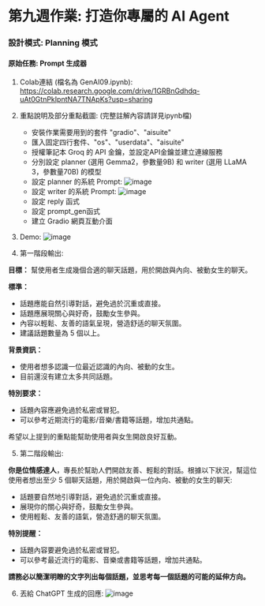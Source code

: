 # 第九週作業: 打造你專屬的 AI Agent
### 設計模式: **Planning 模式**
#### 原始任務: **Prompt 生成器**
1. Colab連結 (檔名為 GenAI09.ipynb): https://colab.research.google.com/drive/1GRBnGdhdq-uAt0GtnPkIpntNA7TNApKs?usp=sharing
2. 重點說明及部分重點截圖: (完整註解內容請詳見ipynb檔)
   - 安裝作業需要用到的套件 "gradio"、"aisuite"
   - 匯入固定四行套件、"os"、"userdata"、"aisuite"
   - 授權筆記本 Groq 的 API 金鑰，並設定API金鑰並建立連線服務
   - 分別設定 planner (選用 Gemma2，參數量9B) 和 writer (選用 LLaMA 3，參數量70B) 的模型
   - 設定 planner 的系統 Prompt:
   ![image](https://github.com/user-attachments/assets/b6c53582-8080-4928-90bd-5b8defc29af5)
   - 設定 writer 的系統 Prompt:
   ![image](https://github.com/user-attachments/assets/6c556a62-6d78-415f-ace0-c0bb664edbeb)
   - 設定 reply 函式
   - 設定 prompt_gen函式
   - 建立 Gradio 網頁互動介面
3. Demo:
![image](https://github.com/user-attachments/assets/ccbf3bb6-c05c-454f-be34-b76abd62250e)

4. 第一階段輸出:

**目標：** 幫使用者生成幾個合適的聊天話題，用於開啟與內向、被動女生的聊天。

**標準：**

*  話題應能自然引導對話，避免過於沉重或直接。
*  話題應展現關心與好奇，鼓勵女生參與。
*  內容以輕鬆、友善的語氣呈現，營造舒适的聊天氛圍。
*  建議話題數量為 5 個以上。

**背景資訊：**

* 使用者想多認識一位最近認識的內向、被動的女生。
* 目前還沒有建立太多共同話題。

**特別要求：**

*  話題內容應避免過於私密或冒犯。
*  可以參考近期流行的電影/音樂/書籍等話題，增加共通點。

希望以上提到的重點能幫助使用者與女生開啟良好互動。

5. 第二階段輸出:

**你是位情感達人**，專長於幫助人們開啟友善、輕鬆的對話。根據以下狀況，幫這位使用者想出至少 5 個聊天話題，用於開啟與一位內向、被動的女生的聊天:

*   話題要自然地引導對話，避免過於沉重或直接。
*   展現你的關心與好奇，鼓勵女生參與。
*   使用輕鬆、友善的語氣，營造舒適的聊天氛圍。

**特別提醒：**

*   話題內容要避免過於私密或冒犯。
*   可以參考最近流行的電影、音樂或書籍等話題，增加共通點。

**請務必以簡潔明瞭的文字列出每個話題，並思考每一個話題的可能的延伸方向。**

6. 丟給 ChatGPT 生成的回應:
![image](https://github.com/user-attachments/assets/d4354702-d47b-4c5e-9d77-feaa1377c53d)
